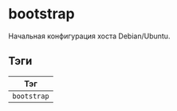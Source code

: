 # bootstrap

Начальная конфигурация хостa Debian/Ubuntu.

## Тэги

| Тэг           |
| ------------- |
| `bootstrap` |
